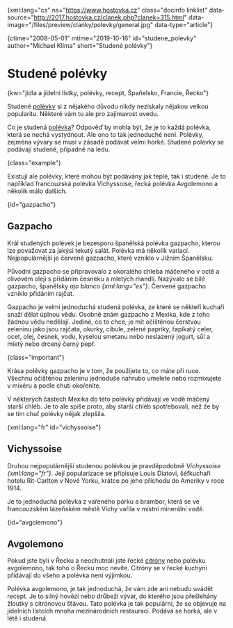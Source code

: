 
{xml:lang="cs" ns="https://www.hostovka.cz" class="docinfo linklist" data-source="http://2017.hostovka.cz/clanek.php?clanek=315.html" data-image="/files/preview/clanky/polevky/general.jpg" data-type="article"}

{ctime="2008-05-01" mtime="2019-10-16" id="studene_polevky" author="Michael Klíma" short="Studené polévky"}

# Studené polévky

<!-- generated attribute kw by user_udpatekw.sh on 2020-04-21, do not edit -->

{kw="jídla a jídelní lístky, polévky, recept, Špaňelsko, Francie, Řecko"}

Studené [polévky][1] si z nějakého důvodu nikdy nezískaly nějakou velkou popularitu. Některé vám tu ale pro zajímavost uvedu.

Co je studená [polévka][1]? Odpověď by mohla být, že je to každá polévka, která se nechá vystydnout. Ale ono to tak jednoduché není. Polévky, zejména vývary se musí v zásadě podávat velmi horké. Studené polévky se podávají studené, případně na ledu.

{class="example"}

Existují ale polévky, které mohou být podávány jak teplé, tak i studené. Je to například francouzská polévka Vichyssoise, řecká polévka Avgolemono a několik málo dalších.

{id="gazpacho"}

## Gazpacho

Král studených polévek je bezesporu španělská polévka gazpacho, kterou lze považovat za jakýsi tekutý salát. Polévka má několik variací. Nejpopulárnější je červené gazpacho, které vzniklo v Jižním Španělsku.

Původní gazpacho se připravovalo z okoralého chleba máčeného v octě a olivovém oleji s přidáním česneku a mletých mandlí. Nazývalo se bílé gazpacho, španělsky _ajo blanco {xml:lang="es"}_. Červené gazpacho vzniklo přidáním rajčat.

Gazpacho je velmi jednoduchá studená polévka, ze které se někteří kuchaři snaží dělat úplnou vědu. Osobně znám gazpacho z Mexika, kde z toho žádnou vědu nedělají. Jediné, co to chce, je mít očištěnou čerstvou zeleninu jako jsou rajčata, okurky, cibule, zelené papriky, řapíkatý celer, ocet, olej, česnek, vodu, kyselou smetanu nebo neslazený jogurt, sůl a mletý nebo drcený černý pepř.

{class="important"}

Krása polévky gazpacho je v tom, že použijete to, co máte při ruce. Všechnu očištěnou zeleninu jednoduše nahrubo umelete nebo rozmixujete v mixéru a podle chuti okořeníte.

V některých částech Mexika do této polévky přidávají ve vodě máčený starší chléb. Je to ale spíše proto, aby starší chléb spotřebovali, než že by se tím chuť polévky nějak zlepšila.

{xml:lang="fr" id="vichyssoise"}

## Vichyssoise

Druhou nejpopulárnější studenou polévkou je pravděpodobně _Vichyssoise {xml:lang="fr"}_. Její popularizace se připisuje Louis Diatovi, šéfkuchaři hotelu Rit-Carlton v Nové Yorku, krátce po jeho příchodu do Ameriky v roce 1914.

Je to jednoduchá polévka z vařeného pórku a brambor, která se ve francouzském lázeňském městě Vichy vařila v místní minerální vodě.

{id="avgolemono"}

## Avgolemono

Pokud jste byli v Řecku a neochutnali jste řecké [citróny][2] nebo polévku avgolemono, tak toho o Řecku moc nevíte. Citróny se v řecké kuchyni přidávají do všeho a polévka není výjimkou.

Polévka avgolemono, je tak jednoduchá, že vám zde ani nebudu uvádět recept. Je to silný hovězí nebo drůbeží vývar, do kterého jsou přešlehány žloutky s citrónovou šťávou. Tato polévka je tak populární, že se objevuje na jídelních lístcích mnoha mezinárodních restaurací. Podává se horká, ale v létě i studená.

 [1]: /druhy_polevek
 [2]: /citrony


